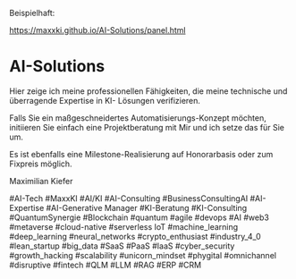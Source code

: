 Beispielhaft:

https://maxxki.github.io/AI-Solutions/panel.html

# AI-Solutions

Hier zeige ich meine professionellen Fähigkeiten, 
die meine technische und überragende Expertise in KI- Lösungen verifizieren.

Falls Sie ein maßgeschneidertes Automatisierungs-Konzept möchten, initiieren Sie einfach eine Projektberatung mit Mir und ich setze das für Sie um. 

Es ist ebenfalls eine Milestone-Realisierung auf Honorarbasis oder zum Fixpreis möglich.

Maximilian Kiefer 


#AI-Tech 
#MaxxKI
#AI/KI 
#AI-Consulting #BusinessConsultingAI 
#AI-Expertise
#AI-Generative Manager 
#KI-Beratung
#KI-Consulting
#QuantumSynergie
#Blockchain
#quantum 
#agile 
#devops 
#AI 
#web3 
#metaverse 
#cloud-native 
#serverless IoT 
#machine_learning 
#deep_learning 
#neural_networks 
#crypto_enthusiast 
#industry_4_0 
#lean_startup 
#big_data 
#SaaS 
#PaaS 
#IaaS 
#cyber_security 
#growth_hacking 
#scalability 
#unicorn_mindset 
#phygital 
#omnichannel 
#disruptive 
#fintech
#QLM
#LLM
#RAG
#ERP
#CRM
